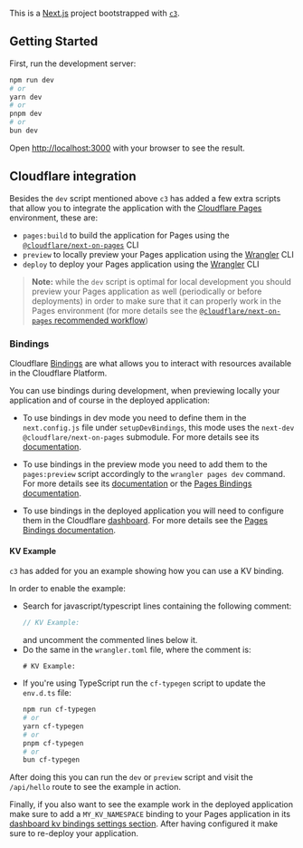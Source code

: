 This is a [Next.js](https://nextjs.org/) project bootstrapped with
[`c3`](https://developers.cloudflare.com/pages/get-started/c3).

## Getting Started

First, run the development server:

```bash
npm run dev
# or
yarn dev
# or
pnpm dev
# or
bun dev
```

Open [http://localhost:3000](http://localhost:3000) with your browser to see the
result.

## Cloudflare integration

Besides the `dev` script mentioned above `c3` has added a few extra scripts that
allow you to integrate the application with the
[Cloudflare Pages](https://pages.cloudflare.com/) environment, these are:

- `pages:build` to build the application for Pages using the
  [`@cloudflare/next-on-pages`](https://github.com/cloudflare/next-on-pages) CLI
- `preview` to locally preview your Pages application using the
  [Wrangler](https://developers.cloudflare.com/workers/wrangler/) CLI
- `deploy` to deploy your Pages application using the
  [Wrangler](https://developers.cloudflare.com/workers/wrangler/) CLI

> **Note:** while the `dev` script is optimal for local development you should
> preview your Pages application as well (periodically or before deployments) in
> order to make sure that it can properly work in the Pages environment (for
> more details see the
> [`@cloudflare/next-on-pages` recommended workflow](https://github.com/cloudflare/next-on-pages/blob/main/internal-packages/next-dev/README.md#recommended-development-workflow))

### Bindings

Cloudflare
[Bindings](https://developers.cloudflare.com/pages/functions/bindings/) are what
allows you to interact with resources available in the Cloudflare Platform.

You can use bindings during development, when previewing locally your
application and of course in the deployed application:

- To use bindings in dev mode you need to define them in the `next.config.js`
  file under `setupDevBindings`, this mode uses the `next-dev`
  `@cloudflare/next-on-pages` submodule. For more details see its
  [documentation](https://github.com/cloudflare/next-on-pages/blob/05b6256/internal-packages/next-dev/README.md).

- To use bindings in the preview mode you need to add them to the
  `pages:preview` script accordingly to the `wrangler pages dev` command. For
  more details see its
  [documentation](https://developers.cloudflare.com/workers/wrangler/commands/#dev-1)
  or the
  [Pages Bindings documentation](https://developers.cloudflare.com/pages/functions/bindings/).

- To use bindings in the deployed application you will need to configure them in
  the Cloudflare [dashboard](https://dash.cloudflare.com/). For more details see
  the
  [Pages Bindings documentation](https://developers.cloudflare.com/pages/functions/bindings/).

#### KV Example

`c3` has added for you an example showing how you can use a KV binding.

In order to enable the example:

- Search for javascript/typescript lines containing the following comment:
  ```ts
  // KV Example:
  ```
  and uncomment the commented lines below it.
- Do the same in the `wrangler.toml` file, where the comment is:
  ```
  # KV Example:
  ```
- If you're using TypeScript run the `cf-typegen` script to update the
  `env.d.ts` file:
  ```bash
  npm run cf-typegen
  # or
  yarn cf-typegen
  # or
  pnpm cf-typegen
  # or
  bun cf-typegen
  ```

After doing this you can run the `dev` or `preview` script and visit the
`/api/hello` route to see the example in action.

Finally, if you also want to see the example work in the deployed application
make sure to add a `MY_KV_NAMESPACE` binding to your Pages application in its
[dashboard kv bindings settings section](https://dash.cloudflare.com/?to=/:account/pages/view/:pages-project/settings/functions#kv_namespace_bindings_section).
After having configured it make sure to re-deploy your application.
